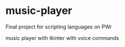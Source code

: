 # music-player
Final project for scripting languages on PWr

music player with tkinter with voice commands
